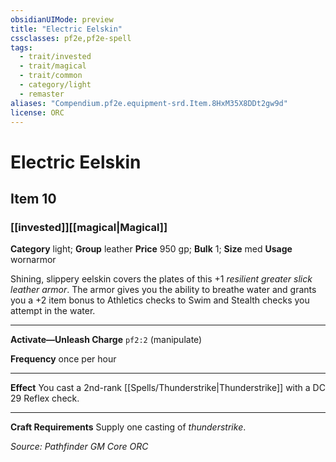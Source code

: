 ```yaml
---
obsidianUIMode: preview
title: "Electric Eelskin"
cssclasses: pf2e,pf2e-spell
tags:
  - trait/invested
  - trait/magical
  - trait/common
  - category/light
  - remaster
aliases: "Compendium.pf2e.equipment-srd.Item.8HxM35X8DDt2gw9d"
license: ORC
---
```

# Electric Eelskin
## Item 10
### [[invested]][[magical|Magical]]

**Category** light; **Group** leather
**Price** 950 gp; 
**Bulk** 1; **Size** med
**Usage** wornarmor

Shining, slippery eelskin covers the plates of this +1 _resilient greater slick leather armor_. The armor gives you the ability to breathe water and grants you a +2 item bonus to Athletics checks to Swim and Stealth checks you attempt in the water.

* * *

**Activate—Unleash Charge** `pf2:2` (manipulate)

**Frequency** once per hour

* * *

**Effect** You cast a 2nd-rank [[Spells/Thunderstrike|Thunderstrike]] with a DC 29 Reflex check.

* * *

**Craft Requirements** Supply one casting of _thunderstrike_.

*Source: Pathfinder GM Core*
*ORC*
